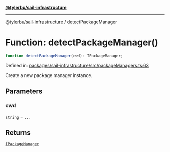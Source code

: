 [**@tylerbu/sail-infrastructure**](../README.md)

***

[@tylerbu/sail-infrastructure](../README.md) / detectPackageManager

# Function: detectPackageManager()

```ts
function detectPackageManager(cwd): IPackageManager;
```

Defined in: [packages/sail-infrastructure/src/packageManagers.ts:63](https://github.com/microsoft/FluidFramework/blob/main/packages/sail-infrastructure/src/packageManagers.ts#L63)

Create a new package manager instance.

## Parameters

### cwd

`string` = `...`

## Returns

[`IPackageManager`](../interfaces/IPackageManager.md)
